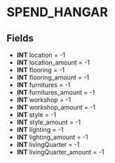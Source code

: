 # SPEND_HANGAR

## Fields
* **INT** location = -1
* **INT** location_amount = -1
* **INT** flooring = -1
* **INT** flooring_amount = -1
* **INT** furnitures = -1
* **INT** furnitures_amount = -1
* **INT** workshop = -1
* **INT** workshop_amount = -1
* **INT** style = -1
* **INT** style_amount = -1
* **INT** lighting = -1
* **INT** lighting_amount = -1
* **INT** livingQuarter = -1
* **INT** livingQuarter_amount = -1